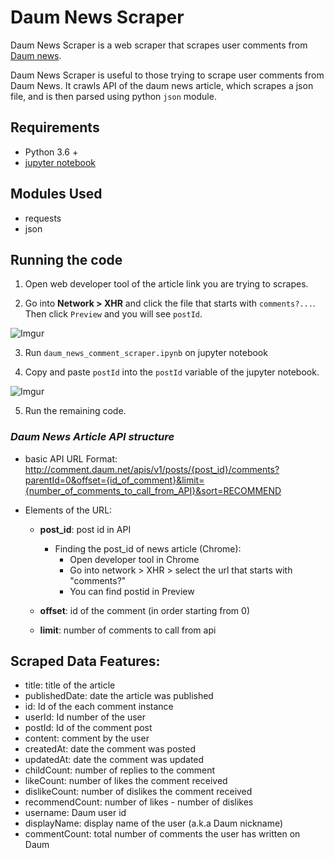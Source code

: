 # Daum News Scraper

Daum News Scraper is a web scraper that scrapes user comments from [Daum news](https://media.daum.net/).

Daum News Scraper is useful to those trying to scrape user comments from Daum News. It crawls API of the daum news article, which scrapes a json file, and is then parsed using python `json` module.

## Requirements
* Python 3.6 +
* [jupyter notebook](https://jupyter.org/install)

## Modules Used
* requests
* json

## Running the code

1. Open web developer tool of the article link you are trying to scrapes.

2. Go into **Network > XHR** and click the file that starts with `comments?...`. Then click `Preview` and you will see `postId`.

  ![Imgur](https://i.imgur.com/lWpyxWH.png)

3. Run `daum_news_comment_scraper.ipynb` on jupyter notebook

4. Copy and paste `postId` into the `postId` variable of the jupyter notebook.

  ![Imgur](https://i.imgur.com/s28gQ9N.png)

5. Run the remaining code.



### _Daum News Article API structure_

- basic API URL Format: http://comment.daum.net/apis/v1/posts/{post_id}/comments?parentId=0&offset={id_of_comment}&limit={number_of_comments_to_call_from_API}&sort=RECOMMEND


- Elements of the URL:
    * **post_id**: post id in API
      - Finding the post_id of news article (Chrome):
        * Open developer tool in Chrome
        * Go into network > XHR > select the url that starts with "comments?"
        * You can find postid in Preview

    * **offset**: id of the comment (in order starting from 0)
    * **limit**: number of comments to call from api


## Scraped Data Features:
-   title: title of the article
-   publishedDate: date the article was published
-   id: Id of the each comment instance
-   userId: Id number of the user
-   postId: Id of the comment post
-   content: comment by the user
-   createdAt: date the comment was posted
-   updatedAt: date the comment was updated
-   childCount: number of replies to the comment
-   likeCount: number of likes the comment received
-   dislikeCount: number of dislikes the comment received
-   recommendCount: number of likes - number of dislikes
-   username: Daum user id
-   displayName: display name of the user (a.k.a Daum nickname)
-   commentCount: total number of comments the user has written on Daum
